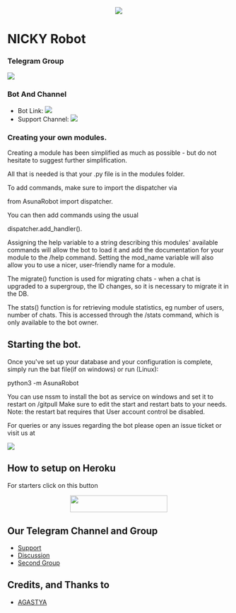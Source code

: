 <p align="center">
  <img src="https://telegra.ph/file/0474e55f788e2a690ac97.jpg">
</p>

# NICKY Robot

### Telegram Group
<p align="left">
<a href="https://t.me/OFFICIAL_OLYMPUS" alt="Telegram!"> <img src="https://aleen42.github.io/badges/src/telegram.svg" /> </a>

### Bot And Channel 
* Bot Link:  <a href="http://t.me/princess_Asuna_Robot" alt="princessAsunaRobot"> <img src="https://img.shields.io/badge/%F0%9F%A4%96%20-nicky_robot" /> </a>
* Support Channel: <a  href="https://t.me/nicky_log" alt="Help Centre Logs"> <img  src="https://img.shields.io/badge/%F0%9F%92%A1-princessAsunaRobot%20Log%20Channel-9cf" /> </a>

### Creating your own modules.

Creating a module has been simplified as much as possible - but do not hesitate to suggest further simplification.

All that is needed is that your .py file is in the modules folder.

To add commands, make sure to import the dispatcher via

from AsunaRobot import dispatcher.

You can then add commands using the usual

dispatcher.add_handler().

Assigning the help variable to a string describing this modules' available
commands will allow the bot to load it and add the documentation for
your module to the /help command. Setting the mod_name variable will also allow you to use a nicer, user-friendly name for a module.

The migrate() function is used for migrating chats - when a chat is upgraded to a supergroup, the ID changes, so 
it is necessary to migrate it in the DB.

The stats() function is for retrieving module statistics, eg number of users, number of chats. This is accessed 
through the /stats command, which is only available to the bot owner.

## Starting the bot.

Once you've set up your database and your configuration is complete, simply run the bat file(if on windows) or run (Linux):

python3 -m AsunaRobot

You can use nssm to install the bot as service on windows and set it to restart on /gitpull 
Make sure to edit the start and restart bats to your needs. 
Note: the restart bat requires that User account control be disabled.

For queries or any issues regarding the bot please open an issue ticket or visit us at <p align="left">
<a href="https://t.me/snow_white_support" alt="Telegram!"> <img src="https://aleen42.github.io/badges/src/telegram.svg" /> </a>

## How to setup on Heroku 
For starters click on this button 

<p align="center"><a href="https://heroku.com/deploy?template=https://github.com/subhodip420/NICKY-ROBOT"> <img src="https://img.shields.io/badge/Deploy%20To%20Heroku-black?style=for-the-badge&logo=heroku" width="220" height="38.45"/></a></p>


## Our Telegram Channel and Group

* [Support](https://telegram.dog/OFFICIAL_OLYMPUS)
* [Discussion](https://telegram.dog/OFFICIAL_OLYMPUS)
* [Second Group](https://telegram.dog/nicky_log)

## Credits, and Thanks to 
*   [AGASTYA](https://telegram.dog/official_smile_of_your_face)

